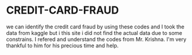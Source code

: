 # CREDIT-CARD-FRAUD 
we can identify the credit card fraud by using these codes and I took the data from kaggle but i this site i did not find the actual data due to some constrains.
I refered and understand the codes  from Mr. Krishna.
I'm very thankful to him for his precious time and help.
